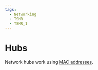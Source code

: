 ```yaml
---
tags:
  - Networking
  - TSMR
  - TSMR_1
---
```


# Hubs
Network hubs work using [MAC addresses](MACAddresses.md).